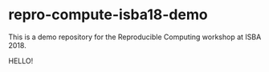 # repro-compute-isba18-demo

This is a demo repository for the Reproducible Computing workshop at ISBA 2018.

HELLO!
